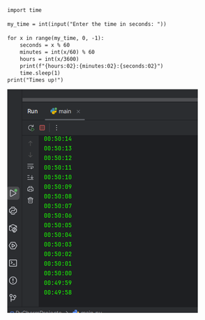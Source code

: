     import time

    my_time = int(input("Enter the time in seconds: "))

    for x in range(my_time, 0, -1):
        seconds = x % 60
        minutes = int(x/60) % 60
        hours = int(x/3600)
        print(f"{hours:02}:{minutes:02}:{seconds:02}")
        time.sleep(1)
    print("Times up!")

![alt text](image.png)